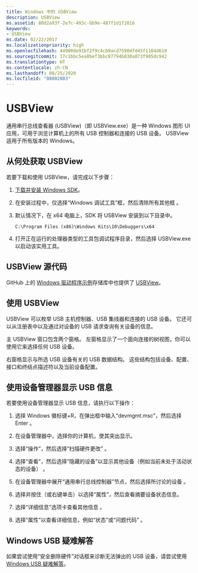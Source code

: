 ```yaml
---
title: Windows 中的 USBView
description: USBView
ms.assetid: 88d2a93f-2e7c-493c-bb9e-487f1d1f2016
keywords:
- USBView
ms.date: 02/22/2017
ms.localizationpriority: high
ms.openlocfilehash: 44900de91bf2f9c4cb9acd7598dfd45f1104d610
ms.sourcegitcommit: 17c1bbc5ea0bef3bbc87794b030a073f905dc942
ms.translationtype: HT
ms.contentlocale: zh-CN
ms.lasthandoff: 08/25/2020
ms.locfileid: "88802803"
---
```

# <a name="usbview"></a>USBView

通用串行总线查看器 (USBView)（即 USBView.exe）是一种 Windows 图形 UI 应用，可用于浏览计算机上的所有 USB 控制器和连接的 USB 设备。 USBView 适用于所有版本的 Windows。

## <a name="span-idwhere_to_get_usbviewspanspan-idwhere_to_get_usbviewspanspan-idwhere_to_get_usbviewspanwhere-to-get-usbview"></a><span id="Where_to_get_USBView"></span><span id="where_to_get_usbview"></span><span id="WHERE_TO_GET_USBVIEW"></span>从何处获取 USBView

若要下载和使用 USBView，请完成以下步骤：

1. [下载并安装 Windows SDK](https://developer.microsoft.com/windows/downloads/windows-10-sdk)。

2. 在安装过程中，仅选择“Windows 调试工具”框，然后清除所有其他框  。

3. 默认情况下，在 x64 电脑上，SDK 将 USBView 安装到以下目录中。

   `C:\Program Files (x86)\Windows Kits\10\Debuggers\x64`

4. 打开正在运行的处理器类型的工具包调试程序目录，然后选择 USBView.exe 以启动该实用工具。


## <a name="usbview-source-code"></a>USBView 源代码

GitHub 上的 [Windows 驱动程序示例](https://github.com/Microsoft/Windows-driver-samples)存储库中也提供了 [USBView](https://github.com/Microsoft/Windows-driver-samples/tree/master/usb/usbview)。

## <a name="span-idusing_usbviewspanspan-idusing_usbviewspanuse-usbview"></a><span id="using_usbview"></span><span id="USING_USBVIEW"></span>使用 USBView


USBView 可以枚举 USB 主机控制器、USB 集线器和连接的 USB 设备。 它还可以从注册表中以及通过对设备的 USB 请求查询有关设备的信息。

主 USBView 窗口包含两个窗格。 左窗格显示了一个面向连接的树视图，你可以使用它来选择任何 USB 设备。

右窗格显示与所选 USB 设备有关的 USB 数据结构。 这些结构包括设备、配置、接口和终结点描述符以及当前设备配置。


## <a name="use-device-manager-to-display-usb-info"></a>使用设备管理器显示 USB 信息

若要使用设备管理器显示 USB 信息，请执行以下操作：

1. 选择 Windows 徽标键+R，在弹出框中输入“devmgmt.msc”，然后选择 Enter  。

2. 在设备管理器中，选择你的计算机，使其突出显示。

3. 选择“操作”，然后选择“扫描硬件更改”   。

4. 选择“查看”，然后选择“隐藏的设备”以显示其他设备（例如当前未处于活动状态的设备）   。 

5. 在设备管理器中展开“通用串行总线控制器”节点，然后选择所讨论的设备  。

6. 选择并按住（或右键单击）以选择“属性”，然后查看摘要设备状态信息。

7. 选择“详细信息”选项卡查看其他信息  。 

8. 选择“属性”以查看详细信息，例如“状态”或“问题代码”    。


## <a name="windows-usb-troubleshooter"></a>Windows USB 疑难解答

如果尝试使用“安全删除硬件”对话框来诊断无法弹出的 USB 设备，请尝试使用 [Windows USB 疑难解答](https://support.microsoft.com/help/17614/windows-10-troubleshoot-common-usb-problems)。


 

 






